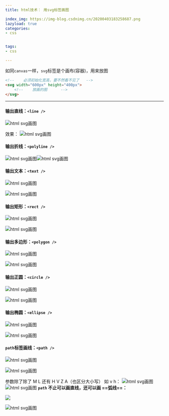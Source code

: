 ```yaml
---
title: html技术： 用svg标签画图

index_img: https://img-blog.csdnimg.cn/20200403183258687.png
lazyload: true
categories:
- css


tags:
- css

---
```






如同`canvas`一样，`svg`标签是个画布(容器)，用来放图

```html
<!--	必须初始化宽高，要不然看不见了	  -->
<svg width="600px" height="400px">
	<!--	放画的图	  -->
</svg>
```

---

#### 输出直线：`<line />`
![html svg画图](https://img-blog.csdnimg.cn/20200403183258687.png)

效果：
![html svg画图](https://img-blog.csdnimg.cn/20200403182839725.png)


#### 输出折线：`<polyline />`
![html svg画图](https://img-blog.csdnimg.cn/20200403190239906.png)![html svg画图](https://img-blog.csdnimg.cn/20200403190322285.png)


#### 输出文本：`<text />`
![html svg画图](https://img-blog.csdnimg.cn/20200403183532169.png)


![html svg画图](https://img-blog.csdnimg.cn/2020040318345397.png)


#### 输出矩形：`<rect />`
![html svg画图](https://img-blog.csdnimg.cn/20200403183742713.png)

![html svg画图](https://img-blog.csdnimg.cn/2020040318364082.png)

#### 输出多边形：`<polygon />`
![html svg画图](https://img-blog.csdnimg.cn/20200403191245581.png)

![html svg画图](https://img-blog.csdnimg.cn/20200403191010411.png)


#### 输出正圆：`<circle />`
![html svg画图](https://img-blog.csdnimg.cn/20200403184217318.png)

![html svg画图](https://img-blog.csdnimg.cn/20200403184229421.png)


#### 输出椭圆：`<ellipse />`
![html svg画图](https://img-blog.csdnimg.cn/20200403184616461.png)

![html svg画图](https://img-blog.csdnimg.cn/20200403184626221.png)

#### `path`标签画线：`<path />`
![html svg画图](https://img-blog.csdnimg.cn/20200403192751979.png)

![html svg画图](https://img-blog.csdnimg.cn/20200403192803426.png)

参数除了除了 M L  还有 H V Z A（也区分大小写）
如 v h：
![html svg画图](https://img-blog.csdnimg.cn/20200403193055398.png)
![html svg画图](https://img-blog.csdnimg.cn/20200403193104587.png)
**` path ` 不止可以画直线，还可以画 ==弧线==：**

![](https://img-blog.csdnimg.cn/20200403193359710.png)

![html svg画图](https://img-blog.csdnimg.cn/2020040319340712.png)

